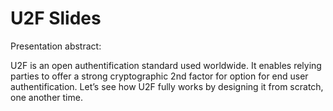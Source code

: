 U2F Slides
==========

Presentation abstract:

U2F is an open authentification standard used worldwide. It enables
relying parties to offer a strong cryptographic 2nd factor for option
for end user authentification.
Let’s see how U2F fully works by designing it from scratch, one another
time.
